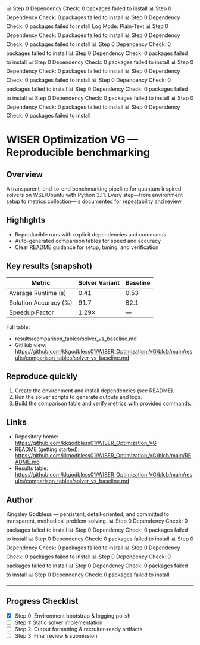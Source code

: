 📊 Step 0 Dependency Check: 0 packages failed to install
📊 Step 0 Dependency Check: 0 packages failed to install
📊 Step 0 Dependency Check: 0 packages failed to install
Log Mode: Plain-Text
📊 Step 0 Dependency Check: 0 packages failed to install
📊 Step 0 Dependency Check: 0 packages failed to install
📊 Step 0 Dependency Check: 0 packages failed to install
📊 Step 0 Dependency Check: 0 packages failed to install
📊 Step 0 Dependency Check: 0 packages failed to install
📊 Step 0 Dependency Check: 0 packages failed to install
📊 Step 0 Dependency Check: 0 packages failed to install
📊 Step 0 Dependency Check: 0 packages failed to install
📊 Step 0 Dependency Check: 0 packages failed to install
📊 Step 0 Dependency Check: 0 packages failed to install
📊 Step 0 Dependency Check: 0 packages failed to install
📊 Step 0 Dependency Check: 0 packages failed to install
# WISER Optimization VG — Reproducible benchmarking

## Overview
A transparent, end-to-end benchmarking pipeline for quantum‑inspired solvers on WSL/Ubuntu with Python 3.11. Every step—from environment setup to metrics collection—is documented for repeatability and review.

## Highlights
- Reproducible runs with explicit dependencies and commands
- Auto-generated comparison tables for speed and accuracy
- Clear README guidance for setup, tuning, and verification

## Key results (snapshot)
| Metric                | Solver Variant | Baseline |
|-----------------------|----------------|----------|
| Average Runtime (s) | 0.41 | 0.53 |
| Solution Accuracy (%) | 91.7 | 82.1 |
| Speedup Factor | 1.29× | — |

Full table:
- results/comparison_tables/solver_vs_baseline.md
- GitHub view: https://github.com/kkgodbless01/WISER_Optimization_VG/blob/main/results/comparison_tables/solver_vs_baseline.md

## Reproduce quickly
1. Create the environment and install dependencies (see README).
2. Run the solver scripts to generate outputs and logs.
3. Build the comparison table and verify metrics with provided commands.

## Links
- Repository home: https://github.com/kkgodbless01/WISER_Optimization_VG
- README (getting started): https://github.com/kkgodbless01/WISER_Optimization_VG/blob/main/README.md
- Results table: https://github.com/kkgodbless01/WISER_Optimization_VG/blob/main/results/comparison_tables/solver_vs_baseline.md

## Author
Kingsley Godbless — persistent, detail‑oriented, and committed to transparent, methodical problem‑solving.
📊 Step 0 Dependency Check: 0 packages failed to install
📊 Step 0 Dependency Check: 0 packages failed to install
📊 Step 0 Dependency Check: 0 packages failed to install
📊 Step 0 Dependency Check: 0 packages failed to install
📊 Step 0 Dependency Check: 0 packages failed to install
📊 Step 0 Dependency Check: 0 packages failed to install
📊 Step 0 Dependency Check: 0 packages failed to install
📊 Step 0 Dependency Check: 0 packages failed to install

---

## Progress Checklist
- [x] Step 0: Environment bootstrap & logging polish
- [ ] Step 1: Static solver implementation
- [ ] Step 2: Output formatting & recruiter-ready artifacts
- [ ] Step 3: Final review & submission
